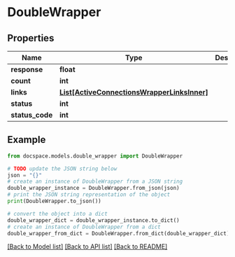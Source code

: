 # DoubleWrapper


## Properties

Name | Type | Description | Notes
------------ | ------------- | ------------- | -------------
**response** | **float** |  | [optional] 
**count** | **int** |  | [optional] 
**links** | [**List[ActiveConnectionsWrapperLinksInner]**](ActiveConnectionsWrapperLinksInner.md) |  | [optional] 
**status** | **int** |  | [optional] 
**status_code** | **int** |  | [optional] 

## Example

```python
from docspace.models.double_wrapper import DoubleWrapper

# TODO update the JSON string below
json = "{}"
# create an instance of DoubleWrapper from a JSON string
double_wrapper_instance = DoubleWrapper.from_json(json)
# print the JSON string representation of the object
print(DoubleWrapper.to_json())

# convert the object into a dict
double_wrapper_dict = double_wrapper_instance.to_dict()
# create an instance of DoubleWrapper from a dict
double_wrapper_from_dict = DoubleWrapper.from_dict(double_wrapper_dict)
```
[[Back to Model list]](../README.md#documentation-for-models) [[Back to API list]](../README.md#documentation-for-api-endpoints) [[Back to README]](../README.md)


